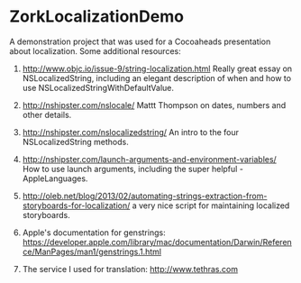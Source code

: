 ZorkLocalizationDemo
====================

A demonstration project that was used for a Cocoaheads presentation about localization. Some additional resources:

1. http://www.objc.io/issue-9/string-localization.html Really great essay on NSLocalizedString, including an elegant description of when and how to use NSLocalizedStringWithDefaultValue.

2. http://nshipster.com/nslocale/ Mattt Thompson on dates, numbers and other details.

3. http://nshipster.com/nslocalizedstring/ An intro to the four NSLocalizedString methods.

4. http://nshipster.com/launch-arguments-and-environment-variables/ How to use launch arguments, including the super helpful -AppleLanguages.

5. http://oleb.net/blog/2013/02/automating-strings-extraction-from-storyboards-for-localization/ a very nice script for maintaining localized storyboards.

6. Apple's documentation for genstrings: https://developer.apple.com/library/mac/documentation/Darwin/Reference/ManPages/man1/genstrings.1.html

7. The service I used for translation: http://www.tethras.com


